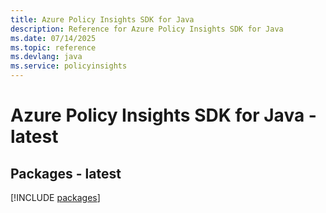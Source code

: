```yaml
---
title: Azure Policy Insights SDK for Java
description: Reference for Azure Policy Insights SDK for Java
ms.date: 07/14/2025
ms.topic: reference
ms.devlang: java
ms.service: policyinsights
---
```

# Azure Policy Insights SDK for Java - latest
## Packages - latest
[!INCLUDE [packages](policy-insights-index.md)]